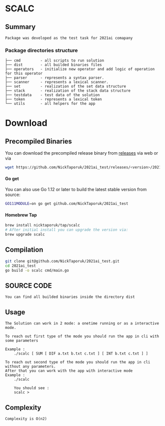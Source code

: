 # SCALC

## Summary
    Package was developed as the test task for 2021ai comapany
### Package directories structure
    ├── cmd         - all scripts to run solution
    ├── dist        - all builded binaries files
    ├── operators   - initialize new operator and add logic of operation for this operator
    ├── parser      - represents a syntax parser.
    ├── scanner     - represents a lexical scanner.
    ├── set         - realization of the set data structure
    ├── stack       - realization of the stack data structure
    ├── testdata    - test data of the solution
    ├── token       - represents a lexical token
    └── utils       - all helpers for the app

# Download

## Precompiled Binaries

You can download the precompiled release binary from [releases](https://github.com/NickTaporuk/2021ai_test/releases/) via web
or via

```bash
wget https://github.com/NickTaporuk/2021ai_test/releases/<version>/2021ai_test_<version>_<os>_<arch>
```

#### Go get

You can also use Go 1.12 or later to build the latest stable version from source:

```bash
GO111MODULE=on go get github.com/NickTaporuk/2021ai_test
```

#### Homebrew Tap

```bash
brew install nicktaporuk/tap/scalc
# After initial install you can upgrade the version via:
brew upgrade scalc
```
## Compilation

```bash
git clone git@github.com/NickTaporuk/2021ai_test.git
cd 2021ai_test
go build -o scalc cmd/main.go
```

## SOURCE CODE
    You can find all builded binaries inside the directory dist
## Usage
    The Solution can work in 2 mode: a onetime running or as a interactive mode.
    
    To reach out first type of the mode you should run the app in cli with some parameters
    
    Example :
        ./scalc [ SUM [ DIF a.txt b.txt c.txt ] [ INT b.txt c.txt ] ]
        
    To reach out second type of the mode you should run the app in cli without any parameters.
    After that you can work with the app with interactive mode
    Example :
        ./scalc
        
        You should see :
        scalc >

## Complexity
    Complexity is O(n2)
